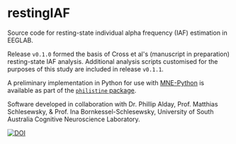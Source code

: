 # restingIAF
Source code for resting-state individual alpha frequency (IAF) estimation in EEGLAB.

Release `v0.1.0` formed the basis of Cross et al's (manuscript in preparation) resting-state IAF analysis. Additional analysis scripts customised for the purposes of this study are included in release `v0.1.1`.

A preliminary implementation in Python for use with [MNE-Python](https://martinos.org/mne/) is available as part of the [`philistine` package](https://gitlab.com/palday/philistine).

Software developed in collaboration with Dr. Phillip Alday, Prof. Matthias Schlesewsky, & Prof. Ina Bornkessel-Schlesewsky, University of South Australia Cognitive Neuroscience Laboratory.

[![DOI](https://zenodo.org/badge/80904585.svg)](https://zenodo.org/badge/latestdoi/80904585)
